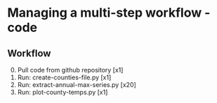 # Managing a multi-step workflow - code

## Workflow

 0. Pull code from github repository [x1]
 1. Run: create-counties-file.py [x1]
 2. Run: extract-annual-max-series.py [x20]
 3. Run: plot-county-temps.py [x1]

